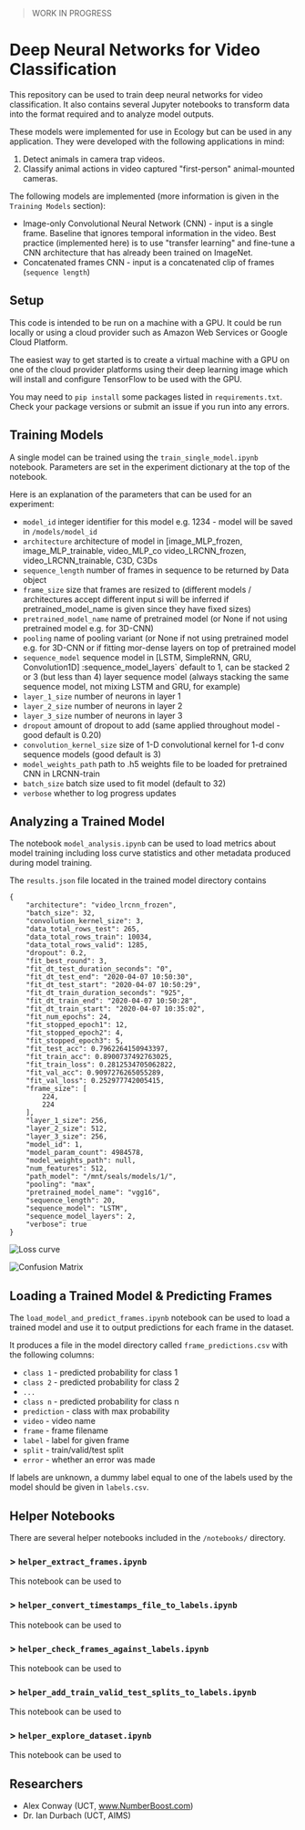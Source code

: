 > WORK IN PROGRESS

# Deep Neural Networks for Video Classification

This repository can be used to train deep neural networks for video classification. It also contains several Jupyter notebooks to transform data into the format required and to analyze model outputs.

These models were implemented for use in Ecology but can be used in any application. They were developed with the following applications in mind:

1. Detect animals in camera trap videos.
2. Classify animal actions in video captured "first-person" animal-mounted cameras.

The following models are implemented (more information is given in the `Training Models` section): 

* Image-only Convolutional Neural Network (CNN) - input is a single frame. Baseline that ignores temporal information in the video. Best practice (implemented here) is to use "transfer learning" and fine-tune a CNN architecture that has already been trained on ImageNet. 
* Concatenated frames CNN - input is a concatenated clip of frames (`sequence length`) 

## Setup
This code is intended to be run on a machine with a GPU. It could be run locally or using a cloud provider such as Amazon Web Services or Google Cloud Platform.

The easiest way to get started is to create a virtual machine with a GPU on one of the cloud provider platforms using their deep learning image which will install and configure TensorFlow to be used with the GPU. 

You may need to `pip install` some packages listed in `requirements.txt`. Check your package versions or submit an issue if you run into any errors.

## Training Models
A single model can be trained using the `train_single_model.ipynb` notebook. Parameters are set in the experiment dictionary at the top of the notebook. 

Here is an explanation of the parameters that can be used for an experiment:

* `model_id` integer identifier for this model e.g. 1234 - model will be saved in `/models/model_id`    
* `architecture` architecture of model in [image_MLP_frozen, image_MLP_trainable, video_MLP_co video_LRCNN_frozen, video_LRCNN_trainable, C3D, C3Ds
* `sequence_length` number of frames in sequence to be returned by Data object
* `frame_size` size that frames are resized to (different models / architectures accept different input si will be inferred if pretrained_model_name is given since they have fixed sizes)
* `pretrained_model_name` name of pretrained model (or None if not using pretrained model e.g. for 3D-CNN)
* `pooling` name of pooling variant (or None if not using pretrained model e.g. for 3D-CNN or if fitting mor-dense layers on top of pretrained model 
* `sequence_model` sequence model in [LSTM, SimpleRNN, GRU, Convolution1D]
:sequence_model_layers` default to 1, can be stacked 2 or 3 (but less than 4) layer sequence model (always stacking the same sequence model, not mixing LSTM and GRU, for example)
* `layer_1_size` number of neurons in layer 1
* `layer_2_size` number of neurons in layer 2
* `layer_3_size` number of neurons in layer 3
* `dropout` amount of dropout to add (same applied throughout model - good default is 0.20)
* `convolution_kernel_size` size of 1-D convolutional kernel for 1-d conv sequence models (good default is 3)
* `model_weights_path` path to .h5 weights file to be loaded for pretrained CNN in LRCNN-train        
* `batch_size` batch size used to fit model (default to 32)
* `verbose` whether to log progress updates


## Analyzing a Trained Model
The notebook `model_analysis.ipynb` can be used to load metrics about model training including loss curve statistics and other metadata produced during model training. 

The `results.json` file located in the trained model directory contains 

```
{
    "architecture": "video_lrcnn_frozen",
    "batch_size": 32,
    "convolution_kernel_size": 3,
    "data_total_rows_test": 265,
    "data_total_rows_train": 10034,
    "data_total_rows_valid": 1285,
    "dropout": 0.2,
    "fit_best_round": 3,
    "fit_dt_test_duration_seconds": "0",
    "fit_dt_test_end": "2020-04-07 10:50:30",
    "fit_dt_test_start": "2020-04-07 10:50:29",
    "fit_dt_train_duration_seconds": "925",
    "fit_dt_train_end": "2020-04-07 10:50:28",
    "fit_dt_train_start": "2020-04-07 10:35:02",
    "fit_num_epochs": 24,
    "fit_stopped_epoch1": 12,
    "fit_stopped_epoch2": 4,
    "fit_stopped_epoch3": 5,
    "fit_test_acc": 0.7962264150943397,
    "fit_train_acc": 0.8900737492763025,
    "fit_train_loss": 0.2812534705062822,
    "fit_val_acc": 0.9097276265055289,
    "fit_val_loss": 0.252977742005415,
    "frame_size": [
        224,
        224
    ],
    "layer_1_size": 256,
    "layer_2_size": 512,
    "layer_3_size": 256,
    "model_id": 1,
    "model_param_count": 4984578,
    "model_weights_path": null,
    "num_features": 512,
    "path_model": "/mnt/seals/models/1/",
    "pooling": "max",
    "pretrained_model_name": "vgg16",
    "sequence_length": 20,
    "sequence_model": "LSTM",
    "sequence_model_layers": 2,
    "verbose": true
}
```

![Loss curve](https://raw.githubusercontent.com/alxcnwy/Deep-Neural-Networks-for-Video-Classification/master/readme/accuracy_example.png)

![Confusion Matrix](https://raw.githubusercontent.com/alxcnwy/Deep-Neural-Networks-for-Video-Classification/master/readme/confusion_example.png)

## Loading a Trained Model & Predicting Frames
The `load_model_and_predict_frames.ipynb` notebook can be used to load a trained model and use it to output predictions for each frame in the dataset. 

It produces a file in the model directory called `frame_predictions.csv` with the following columns:

* `class 1` - predicted probability for class 1
* `class 2` - predicted probability for class 2
*  `...`
*  `class n` - predicted probability for class n
*  `prediction` - class with max probability
*  `video` - video name
*  `frame` - frame filename
*  `label` - label for given frame
*  `split` - train/valid/test split
*  `error` - whether an error was made

If labels are unknown, a dummy label equal to one of the labels used by the model should be given in `labels.csv`.


## Helper Notebooks
There are several helper notebooks included in the `/notebooks/` directory.

### > `helper_extract_frames.ipynb`
This notebook can be used to 

### > `helper_convert_timestamps_file_to_labels.ipynb`
This notebook can be used to 

### > `helper_check_frames_against_labels.ipynb`
This notebook can be used to 

### > `helper_add_train_valid_test_splits_to_labels.ipynb`
This notebook can be used to 

### > `helper_explore_dataset.ipynb`
This notebook can be used to 


## Researchers
* Alex Conway (UCT, www.NumberBoost.com)
* Dr. Ian Durbach (UCT, AIMS)
